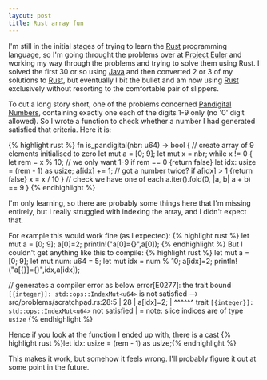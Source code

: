 ```yaml
---
layout: post
title: Rust array fun
---
```

I'm still in the initial stages of trying to learn the [Rust][1] programming language, so I'm going throught the problems over at [Project Euler][2] and working my way through the problems and trying to solve them using Rust. I solved the first 30 or so using [Java][3] and then converted 2 or 3 of my solutions to [Rust][1], but eventually I bit the bullet and am now using [Rust][1] exclusively without resorting to the comfortable pair of slippers.

To cut a long story short, one of the problems concerned [Pandigital Numbers][4], containing exactly one each of the digits 1-9 only (no '0' digit allowed). So I wrote a function to check whether a number I had generated satisfied that criteria. Here it is:

{% highlight rust %}
fn is_pandigital(nbr: u64) -> bool {
    // create array of 9 elements initialised to zero
    let mut a = [0; 9];
    let mut x = nbr;
    while x != 0 {
        let rem = x % 10;
        // we only want 1-9
        if rem == 0 {return false}
        let idx: usize = (rem - 1) as usize;
        a[idx] += 1;
        // got a number twice?
        if a[idx] > 1 {return false}
        x = x / 10
    }
    // check we have one of each
    a.iter().fold(0, |a, b| a + b) == 9
}
{% endhighlight %}

I'm only learning, so there are probably some things here that I'm missing entirely, but I really struggled with indexing the array, and I didn't expect that.

For example this would work fine (as I expected):
{% highlight rust %}
let mut a = [0; 9];
a[0]=2;
println!("a[0]={}",a[0]);
{% endhighlight %}
But I couldn't get anything like this to compile:
{% highlight rust %}
let mut a = [0; 9];
let mut num: u64 = 5;
let mut idx = num % 10;
a[idx]=2;
println!("a[{}]={}",idx,a[idx]);

// generates a compiler error as below
error[E0277]: the trait bound `[{integer}]: std::ops::IndexMut<u64>` is not satisfied
  --> src/problems/scratchpad.rs:28:5
   |
28 |     a[idx]=2;
   |     ^^^^^^ trait `[{integer}]: std::ops::IndexMut<u64>` not satisfied
   |
   = note: slice indices are of type `usize`
{% endhighlight %}

Hence if you look at the function I ended up with, there is a cast
{% highlight rust %}let idx: usize = (rem - 1) as usize;{% endhighlight %}

This makes it work, but somehow it feels wrong. I'll probably figure it out at some point in the future.

[1]: https://www.rust-lang.org "Rust"

[2]: https://projecteuler.net "Project Euler"

[3]: http://openjdk.java.net "Java"

[4]: https://en.wikipedia.org/wiki/Pandigital_number "Pandigital Numbers"
